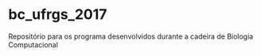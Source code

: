 # bc_ufrgs_2017
Repositório para os programa desenvolvidos durante a cadeira de Biologia Computacional
